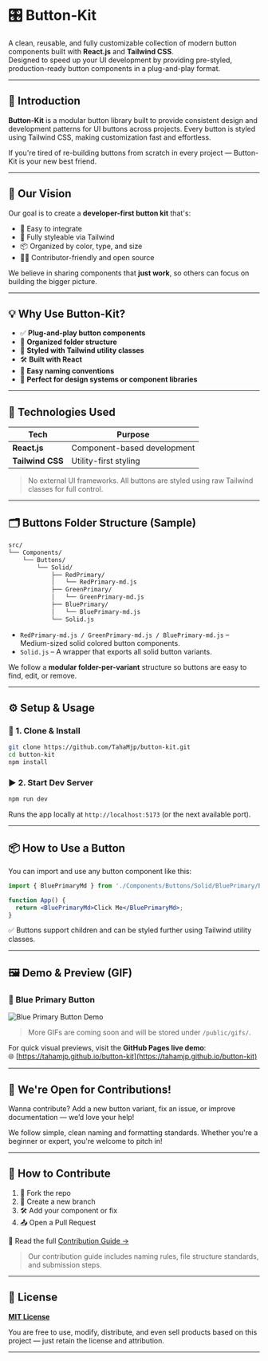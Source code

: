 # 🎛️ Button-Kit

A clean, reusable, and fully customizable collection of modern button components built with **React.js** and **Tailwind CSS**.  
Designed to speed up your UI development by providing pre-styled, production-ready button components in a plug-and-play format.

---

## 🌟 Introduction

**Button-Kit** is a modular button library built to provide consistent design and development patterns for UI buttons across projects. Every button is styled using Tailwind CSS, making customization fast and effortless.

If you're tired of re-building buttons from scratch in every project — Button-Kit is your new best friend.

---

## 🎯 Our Vision

Our goal is to create a **developer-first button kit** that's:

- 🔩 Easy to integrate
- 🎨 Fully styleable via Tailwind
- 📦 Organized by color, type, and size
- 🧑‍💻 Contributor-friendly and open source

We believe in sharing components that **just work**, so others can focus on building the bigger picture.

---

## 💡 Why Use Button-Kit?

- ✅ **Plug-and-play button components**
- 🧩 **Organized folder structure**
- 🎨 **Styled with Tailwind utility classes**
- 🛠️ **Built with React**
- 🧠 **Easy naming conventions**
- 🧪 **Perfect for design systems or component libraries**

---

## 🧰 Technologies Used

| Tech            | Purpose                         |
|-----------------|----------------------------------|
| **React.js**    | Component-based development      |
| **Tailwind CSS**| Utility-first styling            |

> No external UI frameworks. All buttons are styled using raw Tailwind classes for full control.

---

## 🗂️ Buttons Folder Structure (Sample)

```bash
src/
└── Components/
    └── Buttons/
        └── Solid/
            ├── RedPrimary/
            │   └── RedPrimary-md.js
            ├── GreenPrimary/
            │   └── GreenPrimary-md.js
            ├── BluePrimary/
            │   └── BluePrimary-md.js
            └── Solid.js
```

- `RedPrimary-md.js / GreenPrimary-md.js / BluePrimary-md.js` – Medium-sized solid colored button components.
- `Solid.js` – A wrapper that exports all solid button variants.

We follow a **modular folder-per-variant** structure so buttons are easy to find, edit, or remove.

---

## ⚙️ Setup & Usage

### 🔧 1. Clone & Install

```bash
git clone https://github.com/TahaMjp/button-kit.git
cd button-kit
npm install
```

### ▶️ 2. Start Dev Server

```bash
npm run dev
```

Runs the app locally at `http://localhost:5173` (or the next available port).

---

## 📦 How to Use a Button

You can import and use any button component like this:

```jsx
import { BluePrimaryMd } from './Components/Buttons/Solid/BluePrimary/BluePrimary-md';

function App() {
  return <BluePrimaryMd>Click Me</BluePrimaryMd>;
}
```

✅ Buttons support children and can be styled further using Tailwind utility classes.

---

## 🖼️ Demo & Preview (GIF)

### 🔵 Blue Primary Button  
![Blue Primary Button Demo](https://github.com/TahaMjp/button-kit/assets/your-gif-path/blue-button-demo.gif)

> More GIFs are coming soon and will be stored under `/public/gifs/`.

For quick visual previews, visit the **GitHub Pages live demo**:  
🌐 [https://tahamjp.github.io/button-kit](https://tahamjp.github.io/button-kit)

---

## 🤝 We're Open for Contributions!

Wanna contribute? Add a new button variant, fix an issue, or improve documentation — we’d love your help!

We follow simple, clean naming and formatting standards. Whether you're a beginner or expert, you're welcome to pitch in!

---

## 🧭 How to Contribute

1. 🍴 Fork the repo  
2. 🌿 Create a new branch  
3. 🛠️ Add your component or fix  
4. 📤 Open a Pull Request

🔗 Read the full [Contribution Guide →](https://github.com/TahaMjp/button-kit/blob/main/CONTRIBUTING.md)

> Our contribution guide includes naming rules, file structure standards, and submission steps.

---

## 📄 License

**[MIT License](https://github.com/TahaMjp/button-kit/blob/main/LICENSE)**

You are free to use, modify, distribute, and even sell products based on this project — just retain the license and attribution.

---
